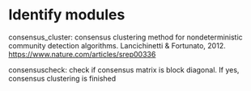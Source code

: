 # Identify modules

consensus_cluster: consensus clustering method for nondeterministic community detection algorithms. Lancichinetti & Fortunato, 2012. https://www.nature.com/articles/srep00336

consensuscheck: check if consensus matrix is block diagonal. If yes, consensus clustering is finished 
